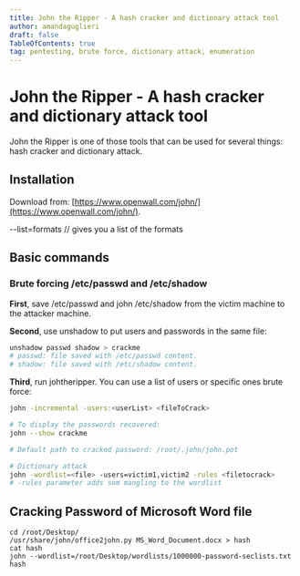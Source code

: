 ```yaml
---
title: John the Ripper - A hash cracker and dictionary attack tool
author: amandaguglieri
draft: false
TableOfContents: true
tag: pentesting, brute force, dictionary attack, enumeration
---
```


# John the Ripper - A hash cracker and dictionary attack tool

John the Ripper is one of those tools that can be used for several things: hash cracker and dictionary attack.

## Installation

Download from: [https://www.openwall.com/john/](https://www.openwall.com/john/).

--list=formats  // gives you a list of the formats

## Basic commands

### Brute forcing /etc/passwd and /etc/shadow

**First**, save /etc/passwd and john /etc/shadow from the victim machine to the attacker machine.

**Second**, use unshadow to put users and passwords in the same file:

```bash
unshadow passwd shadow > crackme
# passwd: file saved with /etc/passwd content.
# shadow: file saved with /etc/shadow content.
```

**Third**, run johtheripper. You can use a list of users or specific ones brute force:

```bash
john -incremental -users:<userList> <fileToCrack>

# To display the passwords recovered:
john --show crackme

# Default path to cracked password: /root/.john/john.pot

# Dictionary attack
john -wordlist=<file> -users=victim1,victim2 -rules <filetocrack>
# -rules parameter adds som mangling to the wordlist
```

## Cracking Password of Microsoft Word file

```
cd /root/Desktop/
/usr/share/john/office2john.py MS_Word_Document.docx > hash
cat hash
john --wordlist=/root/Desktop/wordlists/1000000-password-seclists.txt hash
```



